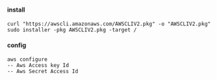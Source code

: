 #### install
```
curl "https://awscli.amazonaws.com/AWSCLIV2.pkg" -o "AWSCLIV2.pkg"
sudo installer -pkg AWSCLIV2.pkg -target /
```
 
#### config
```
aws configure
-- Aws Access key Id
-- Aws Secret Access Id
```



